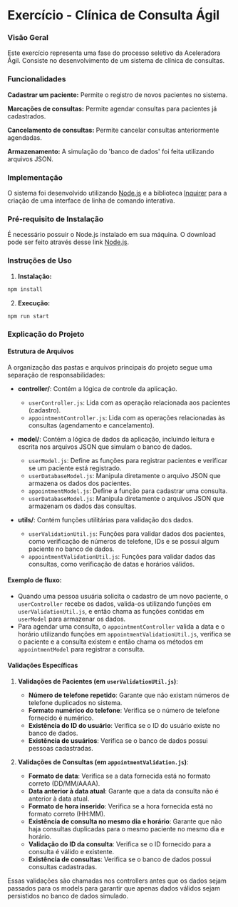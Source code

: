 # Exercício - Clínica de Consulta Ágil

### Visão Geral
Este exercício representa uma fase do processo seletivo da Aceleradora Ágil. Consiste no desenvolvimento de um sistema de clínica de consultas.

### Funcionalidades
**Cadastrar um paciente:** Permite o registro de novos pacientes no sistema. 

**Marcações de consultas:** Permite agendar consultas para pacientes já cadastrados.

**Cancelamento de consultas:** Permite cancelar consultas anteriormente agendadas.

**Armazenamento:** A simulação do 'banco de dados' foi feita utilizando arquivos JSON.

### Implementação
O sistema foi desenvolvido utilizando [Node.js](https://nodejs.org/en) e a biblioteca [Inquirer](https://github.com/SBoudrias/Inquirer.js) para a criação de uma interface de linha de comando interativa.

### Pré-requisito de Instalação
É necessário possuir o Node.js instalado em sua máquina. O download pode ser feito através desse link [Node.js](https://nodejs.org/en/download/package-manager).

### Instruções de Uso
1. **Instalação:**

```js
npm install
```

2. **Execução:**

```js
npm run start
```

### Explicação do Projeto

#### Estrutura de Arquivos

A organização das pastas e arquivos principais do projeto segue uma separação de responsabilidades:

- **controller/**: Contém a lógica de controle da aplicação.
  - `userController.js`: Lida com as operação relacionada aos pacientes (cadastro).
  - `appointmentController.js`: Lida com as operações relacionadas às consultas (agendamento e cancelamento).

- **model/**: Contém a lógica de dados da aplicação, incluindo leitura e escrita nos arquivos JSON que simulam o banco de dados.
  - `userModel.js`: Define as funções para registrar pacientes e verificar se um paciente está registrado.
  - `userDatabaseModel.js`: Manipula diretamente o arquivo JSON que armazena os dados dos pacientes.
  - `appointmentModel.js`: Define a função para cadastrar uma consulta.
  - `userDatabaseModel.js`: Manipula diretamente o arquivos JSON que armazenam os dados das consultas.

- **utils/**: Contém funções utilitárias para validação dos dados.
  - `userValidationUtil.js`: Funções para validar dados dos pacientes, como verificação de números de telefone, IDs e se possui algum paciente no banco de dados.
  - `appointmentValidationUtil.js`: Funções para validar dados das consultas, como verificação de datas e horários válidos.

#### Exemplo de fluxo:

- Quando uma pessoa usuária solicita o cadastro de um novo paciente, o `userController` recebe os dados, valida-os utilizando funções em `userValidationUtil.js`, e então chama as funções contidas em `userModel` para armazenar os dados.
- Para agendar uma consulta, o `appointmentController` valida a data e o horário utilizando funções em `appointmentValidationUtil.js`, verifica se o paciente e a consulta existem e então chama os métodos em `appointmentModel` para registrar a consulta.

#### Validações Específicas

1. **Validações de Pacientes (em `userValidationUtil.js`)**:
   - **Número de telefone repetido**: Garante que não existam números de telefone duplicados no sistema.
   - **Formato numérico do telefone**: Verifica se o número de telefone fornecido é numérico.
   - **Existência do ID do usuário**: Verifica se o ID do usuário existe no banco de dados.
   - **Existência de usuários**: Verifica se o banco de dados possui pessoas cadastradas.

2. **Validações de Consultas (em `appointmentValidation.js`)**:
   - **Formato de data**: Verifica se a data fornecida está no formato correto (DD/MM/AAAA).
   - **Data anterior à data atual**: Garante que a data da consulta não é anterior à data atual.
   - **Formato de hora inserido**: Verifica se a hora fornecida está no formato correto (HH:MM).
   - **Existência de consulta no mesmo dia e horário**: Garante que não haja consultas duplicadas para o mesmo paciente no mesmo dia e horário.
   - **Validação do ID da consulta**: Verifica se o ID fornecido para a consulta é válido e existente.
   - **Existência de consultas**: Verifica se o banco de dados possui consultas cadastradas.

Essas validações são chamadas nos controllers antes que os dados sejam passados para os models para garantir que apenas dados válidos sejam persistidos no banco de dados simulado.
